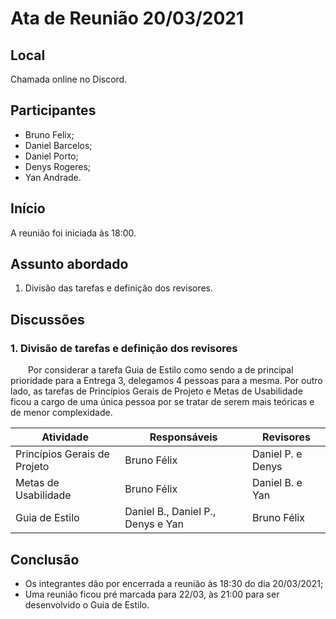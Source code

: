 # Ata de Reunião 20/03/2021

## Local

Chamada online no Discord.

## Participantes
- Bruno Felix;
- Daniel Barcelos;
- Daniel Porto;
- Denys Rogeres;
- Yan Andrade.

## Início

A reunião foi iniciada às 18:00.

## Assunto abordado

1. Divisão das tarefas e definição dos revisores.

## Discussões

### 1. Divisão de tarefas e definição dos revisores
&emsp;&emsp;Por considerar a tarefa Guia de Estilo como sendo a de principal prioridade para a Entrega 3, delegamos 4 pessoas para a mesma. Por outro lado, as tarefas de Princípios Gerais de Projeto e Metas de Usabilidade ficou a cargo de uma única pessoa por se tratar de serem mais teóricas e de menor complexidade.

| Atividade | Responsáveis | Revisores |
|--|--|--|
| Princípios Gerais de Projeto | Bruno Félix | Daniel P. e Denys |
| Metas de Usabilidade | Bruno Félix | Daniel B. e Yan |
| Guia de Estilo | Daniel B., Daniel P., Denys e Yan | Bruno Félix |

## Conclusão
- Os integrantes dão por encerrada a reunião às 18:30 do dia 20/03/2021;
- Uma reunião ficou pré marcada para 22/03, às 21:00 para ser desenvolvido o Guia de Estilo.
